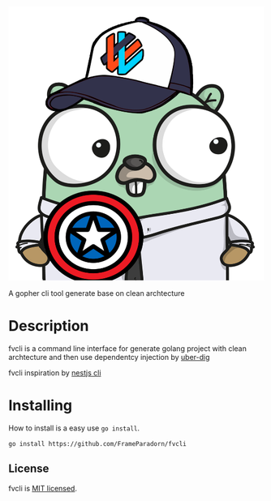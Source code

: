 <img src="https://raw.githubusercontent.com/FrameParadorn/fvcli/main/logo.png"/>

A gopher cli tool generate base on clean archtecture

# Description

fvcli is a command line interface for generate golang project with clean
archtecture and then use dependentcy injection by
[uber-dig](https://github.com/uber-go/dig)

fvcli inspiration by [nestjs cli](https://docs.nestjs.com/cli/overview)

# Installing

How to install is a easy use `go install`.

```
go install https://github.com/FrameParadorn/fvcli
```

## License

fvcli is [MIT licensed](LICENSE).

